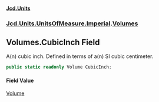 #### [Jcd.Units](index.md 'index')
### [Jcd.Units.UnitsOfMeasure.Imperial](Jcd.Units.UnitsOfMeasure.Imperial.md 'Jcd.Units.UnitsOfMeasure.Imperial').[Volumes](Jcd.Units.UnitsOfMeasure.Imperial.Volumes.md 'Jcd.Units.UnitsOfMeasure.Imperial.Volumes')

## Volumes.CubicInch Field

A(n) cubic inch. Defined in terms of a(n) SI cubic centimeter.

```csharp
public static readonly Volume CubicInch;
```

#### Field Value
[Volume](Jcd.Units.UnitTypes.Volume.md 'Jcd.Units.UnitTypes.Volume')
